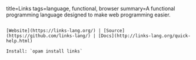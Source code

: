title=Links
tags=language, functional, browser
summary=A functional programming language designed to make web programming easier.
~~~~~~

[Website](https://links-lang.org/) | [Source](https://github.com/links-lang/) | [Docs](http://links-lang.org/quick-help.html)

Install: `opam install links`

